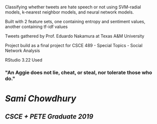 Classifying whether tweets are hate speech or not using SVM-radial models, k-nearest neighbor models, and neural network models.

Built with 2 feature sets, one containing entropy and sentiment values, another containing tf-idf values

Tweets gathered by Prof. Eduardo Nakamura at Texas A&M University

Project build as a final project for CSCE 489 - Special Topics - Social Network Analysis

RStudio 3.22 Used


### **"An Aggie does not lie, cheat, or steal, nor tolerate those who do."**

# **_Sami Chowdhury_**

## **_CSCE + PETE Graduate 2019_**

